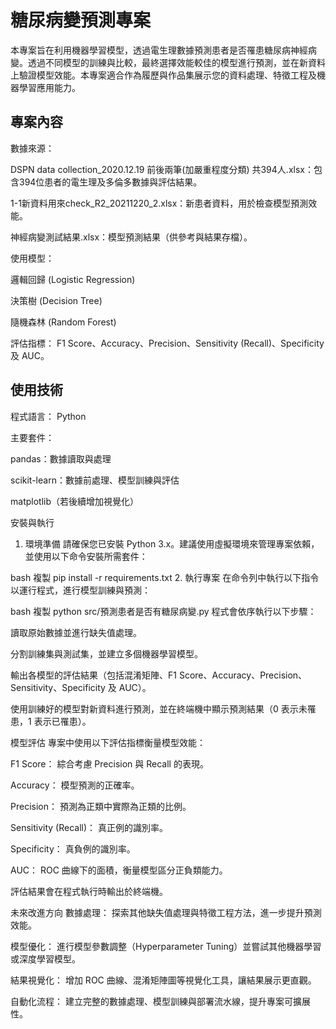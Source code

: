 # 糖尿病變預測專案

本專案旨在利用機器學習模型，透過電生理數據預測患者是否罹患糖尿病神經病變。透過不同模型的訓練與比較，最終選擇效能較佳的模型進行預測，並在新資料上驗證模型效能。本專案適合作為履歷與作品集展示您的資料處理、特徵工程及機器學習應用能力。

## 專案內容
數據來源：

DSPN data collection_2020.12.19 前後兩筆(加嚴重程度分類) 共394人.xlsx：包含394位患者的電生理及多倫多數據與評估結果。

1-1新資料用來check_R2_20211220_2.xlsx：新患者資料，用於檢查模型預測效能。

神經病變測試結果.xlsx：模型預測結果（供參考與結果存檔）。

使用模型：

邏輯回歸 (Logistic Regression)

決策樹 (Decision Tree)

隨機森林 (Random Forest)

評估指標：
F1 Score、Accuracy、Precision、Sensitivity (Recall)、Specificity 及 AUC。

## 使用技術
程式語言： Python

主要套件：

pandas：數據讀取與處理

scikit-learn：數據前處理、模型訓練與評估

matplotlib（若後續增加視覺化）

安裝與執行
1. 環境準備
請確保您已安裝 Python 3.x。建議使用虛擬環境來管理專案依賴，並使用以下命令安裝所需套件：

bash
複製
pip install -r requirements.txt
2. 執行專案
在命令列中執行以下指令以運行程式，進行模型訓練與預測：

bash
複製
python src/預測患者是否有糖尿病變.py
程式會依序執行以下步驟：

讀取原始數據並進行缺失值處理。

分割訓練集與測試集，並建立多個機器學習模型。

輸出各模型的評估結果（包括混淆矩陣、F1 Score、Accuracy、Precision、Sensitivity、Specificity 及 AUC）。

使用訓練好的模型對新資料進行預測，並在終端機中顯示預測結果（0 表示未罹患，1 表示已罹患）。

模型評估
專案中使用以下評估指標衡量模型效能：

F1 Score： 綜合考慮 Precision 與 Recall 的表現。

Accuracy： 模型預測的正確率。

Precision： 預測為正類中實際為正類的比例。

Sensitivity (Recall)： 真正例的識別率。

Specificity： 真負例的識別率。

AUC： ROC 曲線下的面積，衡量模型區分正負類能力。

評估結果會在程式執行時輸出於終端機。

未來改進方向
數據處理： 探索其他缺失值處理與特徵工程方法，進一步提升預測效能。

模型優化： 進行模型參數調整（Hyperparameter Tuning）並嘗試其他機器學習或深度學習模型。

結果視覺化： 增加 ROC 曲線、混淆矩陣圖等視覺化工具，讓結果展示更直觀。

自動化流程： 建立完整的數據處理、模型訓練與部署流水線，提升專案可擴展性。
